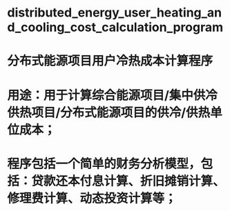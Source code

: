 # distributed_energy_user_heating_and_cooling_cost_calculation_program
# 分布式能源项目用户冷热成本计算程序
# 用途：用于计算综合能源项目/集中供冷供热项目/分布式能源项目的供冷/供热单位成本；
# 程序包括一个简单的财务分析模型，包括：贷款还本付息计算、折旧摊销计算、修理费计算、动态投资计算等；
